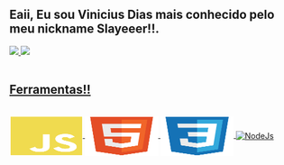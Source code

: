 ## Eaii, Eu sou Vinicius Dias mais conhecido pelo meu nickname Slayeeer!!. 

<div>
   <a href="https://github.com/slayeeer">
   <img height="180em" src="https://github-readme-stats.vercel.app/api?username=slayeeer&show_icons=true&theme=dark&include_all_commits=true&count_private=true"/>
   <img height="180em" src="https://github-readme-stats.vercel.app/api/top-langs/?username=slayeeer&layout=compact&langs_count=16&theme=dark"/>

</div>

<br>

<h2> Ferramentas!! </h2>

<div style="display: inline_block"><br>
  <img align="center" alt="Js" height="70" width="130" src="https://raw.githubusercontent.com/devicons/devicon/master/icons/javascript/javascript-plain.svg">
  <img align="center" alt="HTML" height="70" width="130" src="https://raw.githubusercontent.com/devicons/devicon/master/icons/html5/html5-original.svg">
  <img align="center" alt="CSS" height="70" width="130" src="https://raw.githubusercontent.com/devicons/devicon/master/icons/css3/css3-original.svg">
  <img align="center" alt="NodeJs" height="70" width="140" src="https://nodejs.org/static/images/logo.svg">
</div>
 
